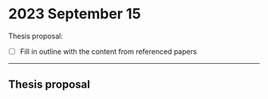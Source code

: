 # 2023 September 15

Thesis proposal:

- [ ] Fill in outline with the content from referenced papers

---

## Thesis proposal

